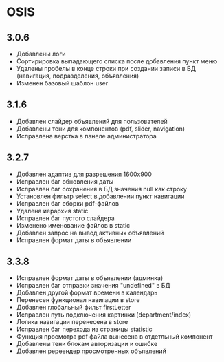 # OSIS #

## 3.0.6
- Добавлены логи
- Сортирировка выпадающего списка после добавления пункт меню
- Удалены пробелы в конце строки при создании записи в БД (навигация, подразделения, объявления)
- Изменен базовый шаблон user 


## 3.1.6
- Добавлен слайдер объявлений для пользователей
- Добавлены тени для компонентов (pdf, slider, navigation)
- Исправлена верстка в панеле администратора


## 3.2.7
- Добавлен адаптив для разрешения 1600х900
- Исправлен баг обновления даты
- Исправлен баг сохранения в БД значения null как строку 
- Установлен фильтр select в добавлении пункт навигации
- Исправлен баг сборки pdf-файлов
- Удалена иерархия static
- Исправлен баг пустого слайдера
- Изменено именование файлов в static
- Добавлен запрос на вывод активных объявлений
- Исправлен формат даты в объявлении


## 3.3.8
- Исправлен формат даты в объявлении (админка)
- Исправлен баг отправки значения "undefined" в БД
- Добавлен другой формат времени в календарь
- Перенесен функционал навигации в store
- Добавлен глобальный фильт firstLetter
- Исправлен путь подключения картинки (department/index)
- Логика навигации перенесена в store
- Исправлен баг перехода из страницы statistic
- Функция просмотра pdf файла вынесена в отдетльный компонент
- Добавлены тени блокам авторизации и ошибке
- Добавлен ререендер просмотренных объявлений


